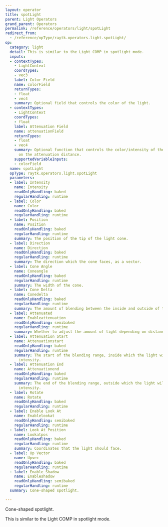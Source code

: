 ```yaml
---
layout: operator
title: spotLight
parent: Light Operators
grand_parent: Operators
permalink: /reference/operators/light/spotLight
redirect_from:
  - /reference/opType/raytk.operators.light.spotLight/
op:
  category: light
  detail: This is similar to the Light COMP in spotlight mode.
  inputs:
  - contextTypes:
    - LightContext
    coordTypes:
    - vec3
    label: Color Field
    name: colorField
    returnTypes:
    - float
    - vec4
    summary: Optional field that controls the color of the light.
  - contextTypes:
    - LightContext
    coordTypes:
    - float
    label: Attenuation Field
    name: attenuationField
    returnTypes:
    - float
    - vec4
    summary: Optional function that controls the color/intensity of the light based
      on the attenuation distance.
    supportedVariableInputs:
    - colorField
  name: spotLight
  opType: raytk.operators.light.spotLight
  parameters:
  - label: Intensity
    name: Intensity
    readOnlyHandling: baked
    regularHandling: runtime
  - label: Color
    name: Color
    readOnlyHandling: baked
    regularHandling: runtime
  - label: Position
    name: Position
    readOnlyHandling: baked
    regularHandling: runtime
    summary: The position of the tip of the light cone.
  - label: Direction
    name: Direction
    readOnlyHandling: baked
    regularHandling: runtime
    summary: The direction which the cone faces, as a vector.
  - label: Cone Angle
    name: Coneangle
    readOnlyHandling: baked
    regularHandling: runtime
    summary: The width of the cone.
  - label: Cone Delta
    name: Conedelta
    readOnlyHandling: baked
    regularHandling: runtime
    summary: The amount of blending between the inside and outside of the cone.
  - label: Attenuated
    name: Enableattenuation
    readOnlyHandling: semibaked
    regularHandling: runtime
    summary: Whether to adjust the amount of light depending on distance.
  - label: Attenuation Start
    name: Attenuationstart
    readOnlyHandling: baked
    regularHandling: runtime
    summary: The start of the blending range, inside which the light will be at full
      intensity.
  - label: Attenuation End
    name: Attenuationend
    readOnlyHandling: baked
    regularHandling: runtime
    summary: The end of the blending range, outside which the light will be at zero
      intensity.
  - label: Rotate
    name: Rotate
    readOnlyHandling: baked
    regularHandling: runtime
  - label: Enable Look At
    name: Enablelookat
    readOnlyHandling: semibaked
    regularHandling: runtime
  - label: Look At Position
    name: Lookatpos
    readOnlyHandling: baked
    regularHandling: runtime
    summary: Coordinates that the light should face.
  - label: Up Vector
    name: Upvec
    readOnlyHandling: baked
    regularHandling: runtime
  - label: Enable Shadow
    name: Enableshadow
    readOnlyHandling: semibaked
    regularHandling: runtime
  summary: Cone-shaped spotlight.

---
```



Cone-shaped spotlight.

This is similar to the Light COMP in spotlight mode.